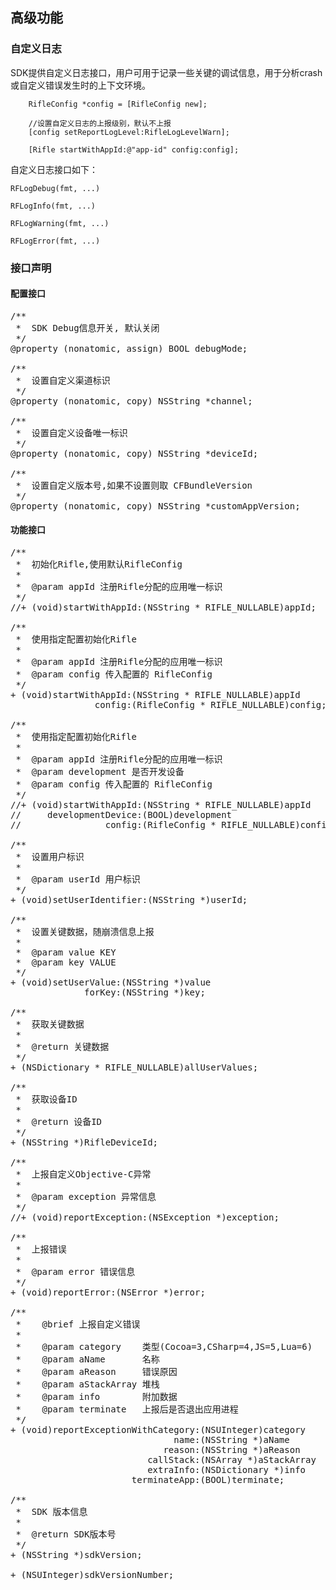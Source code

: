 ## 高级功能

### 自定义日志

SDK提供自定义日志接口，用户可用于记录一些关键的调试信息，用于分析crash或自定义错误发生时的上下文环境。

```
    RifleConfig *config = [RifleConfig new];
    
    //设置自定义日志的上报级别，默认不上报
    [config setReportLogLevel:RifleLogLevelWarn];
    
    [Rifle startWithAppId:@"app-id" config:config];
```

自定义日志接口如下：

```
RFLogDebug(fmt, ...)

RFLogInfo(fmt, ...)  

RFLogWarning(fmt, ...)  

RFLogError(fmt, ...)  
```


### 接口声明

#### 配置接口

<pre>
/**
 *  SDK Debug信息开关, 默认关闭
 */
@property (nonatomic, assign) BOOL debugMode;

/**
 *  设置自定义渠道标识
 */
@property (nonatomic, copy) NSString *channel;

/**
 *  设置自定义设备唯一标识
 */
@property (nonatomic, copy) NSString *deviceId;

/**
 *  设置自定义版本号,如果不设置则取 CFBundleVersion
 */
@property (nonatomic, copy) NSString *customAppVersion;
</pre>

#### 功能接口

<pre>
/**
 *  初始化Rifle,使用默认RifleConfig
 *
 *  @param appId 注册Rifle分配的应用唯一标识
 */
//+ (void)startWithAppId:(NSString * RIFLE_NULLABLE)appId;

/**
 *  使用指定配置初始化Rifle
 *
 *  @param appId 注册Rifle分配的应用唯一标识
 *  @param config 传入配置的 RifleConfig
 */
+ (void)startWithAppId:(NSString * RIFLE_NULLABLE)appId
                config:(RifleConfig * RIFLE_NULLABLE)config;

/**
 *  使用指定配置初始化Rifle
 *
 *  @param appId 注册Rifle分配的应用唯一标识
 *  @param development 是否开发设备
 *  @param config 传入配置的 RifleConfig
 */
//+ (void)startWithAppId:(NSString * RIFLE_NULLABLE)appId
//     developmentDevice:(BOOL)development
//                config:(RifleConfig * RIFLE_NULLABLE)config;

/**
 *  设置用户标识
 *
 *  @param userId 用户标识
 */
+ (void)setUserIdentifier:(NSString *)userId;

/**
 *  设置关键数据，随崩溃信息上报
 *
 *  @param value KEY
 *  @param key VALUE
 */
+ (void)setUserValue:(NSString *)value
              forKey:(NSString *)key;

/**
 *  获取关键数据
 *
 *  @return 关键数据
 */
+ (NSDictionary * RIFLE_NULLABLE)allUserValues;

/**
 *  获取设备ID
 *
 *  @return 设备ID
 */
+ (NSString *)RifleDeviceId;

/**
 *  上报自定义Objective-C异常
 *
 *  @param exception 异常信息
 */
//+ (void)reportException:(NSException *)exception;

/**
 *  上报错误
 *
 *  @param error 错误信息
 */
+ (void)reportError:(NSError *)error;

/**
 *    @brief 上报自定义错误
 *
 *    @param category    类型(Cocoa=3,CSharp=4,JS=5,Lua=6)
 *    @param aName       名称
 *    @param aReason     错误原因
 *    @param aStackArray 堆栈
 *    @param info        附加数据
 *    @param terminate   上报后是否退出应用进程
 */
+ (void)reportExceptionWithCategory:(NSUInteger)category
                               name:(NSString *)aName
                             reason:(NSString *)aReason
                          callStack:(NSArray *)aStackArray
                          extraInfo:(NSDictionary *)info
                       terminateApp:(BOOL)terminate;

/**
 *  SDK 版本信息
 *
 *  @return SDK版本号
 */
+ (NSString *)sdkVersion;

+ (NSUInteger)sdkVersionNumber;
</pre>